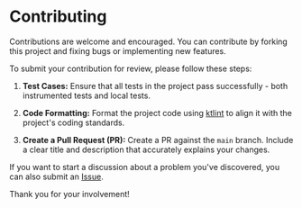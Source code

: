 # Contributing

Contributions are welcome and encouraged. You can contribute by forking this project and fixing bugs or implementing new features.

To submit your contribution for review, please follow these steps:

1. **Test Cases:** Ensure that all tests in the project pass successfully - both instrumented tests and local tests.

2. **Code Formatting:** Format the project code using [ktlint](https://github.com/pinterest/ktlint) to align it with the project's coding standards.

3. **Create a Pull Request (PR):** Create a PR against the `main` branch. Include a clear title and description that accurately explains your changes.


If you want to start a discussion about a problem you've discovered, you can also submit an [Issue](https://github.com/shorthouse/CoinWatch/issues).

Thank you for your involvement!
